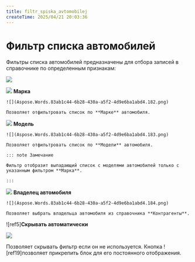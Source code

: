 ```yaml
---
title: filtr_spiska_avtomobilej
createTime: 2025/04/21 20:03:36
---
```

# Фильтр списка автомобилей

Фильтры списка автомобилей предназначены для отбора записей в справочнике по определенным признакам:

![](Aspose.Words.83ab1c44-6b28-430a-a5f2-4d9e6ba1abd4.181.png)

![](Aspose.Words.83ab1c44-6b28-430a-a5f2-4d9e6ba1abd4.004.png) **Марка**

    ![](Aspose.Words.83ab1c44-6b28-430a-a5f2-4d9e6ba1abd4.182.png)

    Позволяет отфильтровать список по **Марке** автомобиля.

![](Aspose.Words.83ab1c44-6b28-430a-a5f2-4d9e6ba1abd4.006.png) **Модель**

    ![](Aspose.Words.83ab1c44-6b28-430a-a5f2-4d9e6ba1abd4.183.png)

    Позволяет отфильтровать список по **Модели** автомобиля.

    ::: note Замечание

    Фильтр отобразит выпадающий список с моделями автомобилей только с указанным фильтром **Марка**.

    :::

![](Aspose.Words.83ab1c44-6b28-430a-a5f2-4d9e6ba1abd4.008.png) **Владелец автомобиля**

    ![](Aspose.Words.83ab1c44-6b28-430a-a5f2-4d9e6ba1abd4.184.png)

    Позволяет выбрать владельца автомобиля из справочника **Контрагенты**.

![ref5]**Скрывать автоматически**

![](Aspose.Words.83ab1c44-6b28-430a-a5f2-4d9e6ba1abd4.185.png)

Позволяет скрывать фильтр если он не используется. Кнопка ![ref19]позволяет прикрепить блок для его постоянного отображения.